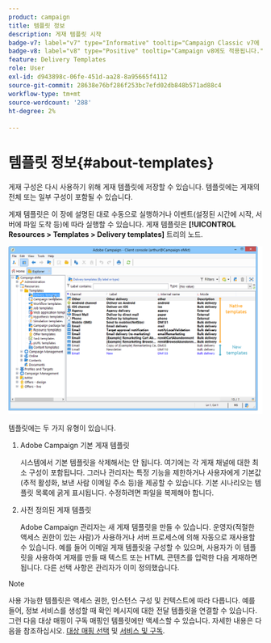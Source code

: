 ```yaml
---
product: campaign
title: 템플릿 정보
description: 게재 템플릿 시작
badge-v7: label="v7" type="Informative" tooltip="Campaign Classic v7에 적용"
badge-v8: label="v8" type="Positive" tooltip="Campaign v8에도 적용됩니다."
feature: Delivery Templates
role: User
exl-id: d943898c-06fe-451d-aa28-8a95665f4112
source-git-commit: 28638e76bf286f253bc7efd02db848b571ad88c4
workflow-type: tm+mt
source-wordcount: '288'
ht-degree: 2%

---
```


# 템플릿 정보{#about-templates}

게재 구성은 다시 사용하기 위해 게재 템플릿에 저장할 수 있습니다. 템플릿에는 게재의 전체 또는 일부 구성이 포함될 수 있습니다.

게재 템플릿은 이 장에 설명된 대로 수동으로 실행하거나 이벤트(설정된 시간에 시작, 서버에 파일 도착 등)에 따라 실행할 수 있습니다. 게재 템플릿은 **[!UICONTROL Resources > Templates > Delivery templates]** 트리의 노드.

![](assets/s_user_template_list.png)

템플릿에는 두 가지 유형이 있습니다.

1. Adobe Campaign 기본 게재 템플릿

   시스템에서 기본 템플릿을 삭제해서는 안 됩니다. 여기에는 각 게재 채널에 대한 최소 구성이 포함됩니다. 그러나 관리자는 특정 기능을 제한하거나 사용자에게 기본값(추적 활성화, 보낸 사람 이메일 주소 등)을 제공할 수 있습니다. 기본 시나리오는 템플릿 목록에 굵게 표시됩니다. 수정하려면 파일을 복제해야 합니다.

1. 사전 정의된 게재 템플릿

   Adobe Campaign 관리자는 새 게재 템플릿을 만들 수 있습니다. 운영자(적절한 액세스 권한이 있는 사람)가 사용하거나 서버 프로세스에 의해 자동으로 재사용할 수 있습니다. 예를 들어 이메일 게재 템플릿을 구성할 수 있으며, 사용자가 이 템플릿을 사용하여 게재를 만들 때 텍스트 또는 HTML 콘텐츠를 입력한 다음 게재하면 됩니다. 다른 선택 사항은 관리자가 이미 정의했습니다.

>[!NOTE]
>
>사용 가능한 템플릿은 액세스 권한, 인스턴스 구성 및 컨텍스트에 따라 다릅니다. 예를 들어, 정보 서비스를 생성할 때 확인 메시지에 대한 전달 템플릿을 연결할 수 있습니다. 그런 다음 대상 매핑이 구독 매핑인 템플릿에만 액세스할 수 있습니다. 자세한 내용은 다음을 참조하십시오. [대상 매핑 선택](selecting-a-target-mapping.md) 및 [서비스 및 구독](about-services-and-subscriptions.md).
